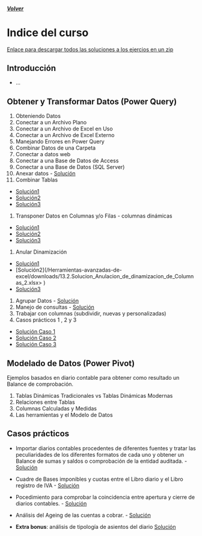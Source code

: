 ##### [Volver](/Herramientas-avanzadas-de-excel/pages/Indice_curso.html)
<script src="https://kit.fontawesome.com/065728df02.js" crossorigin="anonymous"></script>
# Indice del curso

[Enlace para descargar todos las soluciones a los ejercios en un zip](https://raulbm.github.io/Herramientas-avanzadas-de-excel/downloads/Soluciones.zip)

## Introducción
  *	 ...

## Obtener y Transformar Datos (Power Query)
  1.  Obteniendo Datos
  1.	Conectar a un Archivo Plano 
  1.	Conectar a un Archivo de Excel en Uso 
  1.	Conectar a un Archivo de Excel Externo 
  1.	Manejando Errores en Power Query 
  1.	Combinar Datos de una Carpeta  
  1.	Conectar a datos web
  1.	Conectar a una Base de Datos de Access 
  1.	Conectar a una Base de Datos (SQL Server)  
  1.	Anexar datos -  [Solución](/Herramientas-avanzadas-de-excel/downloads/10.Solucion_Anexar_consultas.xlsx)
  1.	Combinar Tablas   
  * [Solución1](/Herramientas-avanzadas-de-excel/downloads/11.1.Combinacion_Uno_a_uno.xlsx)
  * [Solución2](/Herramientas-avanzadas-de-excel/downloads/11.3.Combinacion_muchos_a_muchos.xlsx)
  * [Solución3](/Herramientas-avanzadas-de-excel/downloads/11.2.Solucion_uno_a_muchos.xlsx)
  1.	Transponer Datos en Columnas y/o Filas - columnas dinámicas 
  * [Solución1](/Herramientas-avanzadas-de-excel/downloads/12.1.Solucion_Tablas_Transpuesta.xlsx)
  * [Solución2](/Herramientas-avanzadas-de-excel/downloads/12.2.Solucion_Columna_Dinamica.xlsx)
  * [Solución3](/Herramientas-avanzadas-de-excel/downloads/12.3.Solucion_Columna_Dinamica_Ejercicio_Practico.xlsx)
  1.	Anular Dinamización 
  * [Solución1](/Herramientas-avanzadas-de-excel/downloads/13.1.Solucion_Anulacion_de_dinamizacion_de_Columnas.xlsx)
  * [Solución2](/Herramientas-avanzadas-de-excel/downloads/13.2.Solucion_Anulacion_de_dinamizacion_de_Columnas_2.xlsx> </a>)
  * [Solución3](/Herramientas-avanzadas-de-excel/downloads/13.3.Solucion_Anulacion_de_dinamizacion_de_Columnas_3.xlsx)
  1.  Agrupar Datos -  [Solución](/Herramientas-avanzadas-de-excel/downloads/14.Solucion_Agrupacion_de_datos.xlsx)
  1.  Manejo de consultas -  [Solución](/Herramientas-avanzadas-de-excel/downloads/15.Solucion_Propiedades_de_consulta.xlsx)
  1.  Trabajar con columnas (subdividir, nuevas y personalizadas) 
  1.  Casos prácticos 1 , 2  y 3 
  * [Solución Caso 1](/Herramientas-avanzadas-de-excel/downloads/17.1.Caso_1.xlsx)
  * [Solución Caso 2](/Herramientas-avanzadas-de-excel/downloads/17.2.Solucion_Caso_2.xlsx)
  * [Solución Caso 3](/Herramientas-avanzadas-de-excel/downloads/17.3.Solucion_Caso_3.xlsx)
  

 
## Modelado de Datos (Power Pivot)
  Ejemplos basados en diario contable para obtener como resultado un Balance de comprobación.
  1.	Tablas Dinámicas Tradicionales vs Tablas Dinámicas Modernas
  1.	Relaciones entre Tablas
  1.	Columnas Calculadas y Medidas
  1.	Las herramientas y el Modelo de Datos

## Casos prácticos
*	Importar diarios contables procedentes de diferentes fuentes y tratar las peculiaridades de los diferentes formatos de cada uno y obtener un Balance de sumas y saldos o comprobación de la entidad auditada. - [Solución](/Herramientas-avanzadas-de-excel/downloads/CP_Solucion_diario2016-2017.xlsx)
*	Cuadre de Bases imponibles y cuotas entre el Libro diario y el Libro registro de IVA - [Solución](/Herramientas-avanzadas-de-excel/downloads/CP_Solucion_Cuadre_de_Bases_y_cuota_imponibles.xlsx)
*	Pocedimiento para comprobar la coincidencia entre apertura y cierre de diarios contables. - [Solución](/Herramientas-avanzadas-de-excel/downloads/CP_Solucion_Comprobacion_de_saldos_apertura.xlsx)
*	Análisis del Ageing de las cuentas a cobrar. - [Solución](/Herramientas-avanzadas-de-excel/downloads/CP_Solucion_Demo_BICIS_ageing.xlsx)

* **Extra bonus**: análisis de tipología de asientos del diario [Solución](/Herramientas-avanzadas-de-excel/downloads/CP_Solucion_diario_2017_analisis_tipologia_asientos.xlsx)
